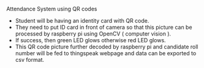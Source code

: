 
Attendance System using QR codes
- Student will be having an identity card with QR code. 
- They need to put ID card in front of camera so that this picture can be processed by raspberry pi using OpenCV ( computer vision ). 
- If success, then green LED glows otherwise red LED glows. 
- This QR code picture further decoded by raspberry pi and candidate roll number will be fed to thingspeak webpage and data can be exported to csv format.
